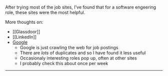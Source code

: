 
After trying most of the job sites, I've found that for a software engeering role, these sites were the most helpful.

More thoughts on:
- [[Glassdoor]]
- [[LinkedIn]]
- [Google][goog] 
	- Google is just crawling the web for job postings
	- There are *lots* of duplicates and so I have found it less useful
	- Occasionaly interesting roles pop up, often at other sites
	-  I probably check this about once per week

---
[goog]: https://www.google.com/search?q=Director+of+software+engineering&ibp=htl;jobs
